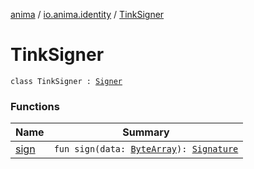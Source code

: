 [anima](../../index.md) / [io.anima.identity](../index.md) / [TinkSigner](./index.md)

# TinkSigner

`class TinkSigner : `[`Signer`](../-signer/index.md)

### Functions

| Name | Summary |
|---|---|
| [sign](sign.md) | `fun sign(data: `[`ByteArray`](https://kotlinlang.org/api/latest/jvm/stdlib/kotlin/-byte-array/index.html)`): `[`Signature`](../-signature/index.md) |
